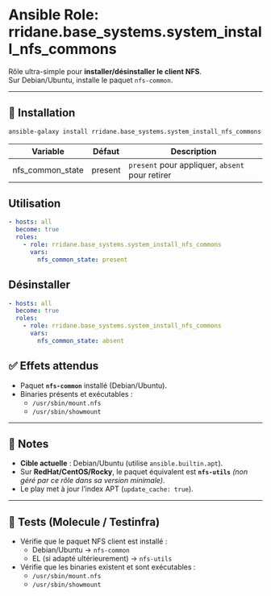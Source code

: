 # Ansible Role: rridane.base_systems.system_install_nfs_commons

Rôle ultra-simple pour **installer/désinstaller le client NFS**.  
Sur Debian/Ubuntu, installe le paquet `nfs-common`.

---

## 🚀 Installation

```bash
ansible-galaxy install rridane.base_systems.system_install_nfs_commons
```

| Variable                         | Défaut                                   | Description                                                       |
|----------------------------------|-------------------------------------------|-------------------------------------------------------------------|
| nfs_common_state | present                                   | `present` pour appliquer, `absent` pour retirer |


## Utilisation

```yaml
- hosts: all
  become: true
  roles:
    - role: rridane.base_systems.system_install_nfs_commons
      vars:
        nfs_common_state: present
```

## Désinstaller

```yaml
- hosts: all
  become: true
  roles:
    - role: rridane.base_systems.system_install_nfs_commons
      vars:
        nfs_common_state: absent

```

## ✅ Effets attendus

- Paquet **`nfs-common`** installé (Debian/Ubuntu).
- Binaries présents et exécutables :
    - `/usr/sbin/mount.nfs`
    - `/usr/sbin/showmount`

---

## 📝 Notes

- **Cible actuelle** : Debian/Ubuntu (utilise `ansible.builtin.apt`).
- Sur **RedHat/CentOS/Rocky**, le paquet équivalent est **`nfs-utils`** *(non géré par ce rôle dans sa version minimale)*.
- Le play met à jour l’index APT (`update_cache: true`).

---

## 🧪 Tests (Molecule / Testinfra)

- Vérifie que le paquet NFS client est installé :
    - Debian/Ubuntu → `nfs-common`
    - EL (si adapté ultérieurement) → `nfs-utils`
- Vérifie que les binaries existent et sont exécutables :
    - `/usr/sbin/mount.nfs`
    - `/usr/sbin/showmount`
